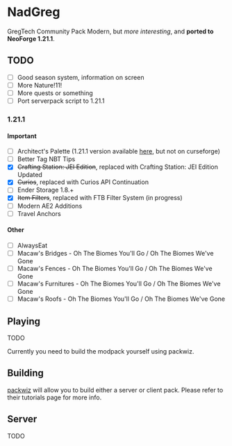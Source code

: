 # NadGreg

GregTech Community Pack Modern, but *more interesting*, and **ported to NeoForge 1.21.1**.

## TODO

- [ ] Good season system, information on screen
- [ ] More Nature!11!
- [ ] More quests or something
- [ ] Port serverpack script to 1.21.1

### 1.21.1

#### Important

- [ ] Architect's Palette (1.21.1 version available [here](https://github.com/theendercore/Architects-Palette), but not on curseforge)
- [ ] Better Tag NBT Tips
- [x] ~~Crafting Station: JEI Edition~~, replaced with Crafting Station: JEI Edition Updated
- [x] ~~Curios~~, replaced with Curios API Continuation
- [ ] Ender Storage 1.8.+
- [x] ~~Item Filters~~, replaced with FTB Filter System (in progress)
- [ ] Modern AE2 Additions
- [ ] Travel Anchors

#### Other

- [ ] AlwaysEat
- [ ] Macaw's Bridges - Oh The Biomes You'll Go / Oh The Biomes We've Gone
- [ ] Macaw's Fences - Oh The Biomes You'll Go / Oh The Biomes We've Gone
- [ ] Macaw's Furnitures - Oh The Biomes You'll Go / Oh The Biomes We've Gone
- [ ] Macaw's Roofs - Oh The Biomes You'll Go / Oh The Biomes We've Gone

## Playing

TODO

Currently you need to build the modpack yourself using packwiz.

## Building

[packwiz](https://packwiz.infra.link/) will allow you to build either a server or client pack.
Please refer to their tutorials page for more info.

## Server

TODO